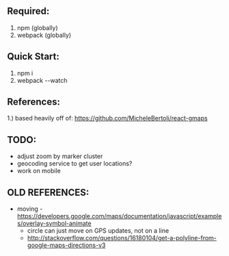 ## Required:
1. npm (globally)
2. webpack (globally)

## Quick Start:
1. npm i
2. webpack --watch

## References:
1.) based heavily off of: https://github.com/MicheleBertoli/react-gmaps

## TODO:
- adjust zoom by marker cluster
- geocoding service to get user locations?
- work on mobile


## OLD REFERENCES:
- moving - https://developers.google.com/maps/documentation/javascript/examples/overlay-symbol-animate
  - circle can just move on GPS updates, not on a line
  - http://stackoverflow.com/questions/16180104/get-a-polyline-from-google-maps-directions-v3
